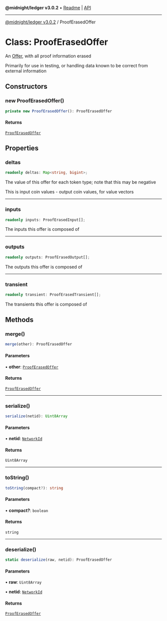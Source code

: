 **@midnight/ledger v3.0.2** • [Readme](../README.md) \| [API](../globals.md)

***

[@midnight/ledger v3.0.2](../README.md) / ProofErasedOffer

# Class: ProofErasedOffer

An [Offer](Offer.md), with all proof information erased

Primarily for use in testing, or handling data known to be correct from
external information

## Constructors

### new ProofErasedOffer()

```ts
private new ProofErasedOffer(): ProofErasedOffer
```

#### Returns

[`ProofErasedOffer`](ProofErasedOffer.md)

## Properties

### deltas

```ts
readonly deltas: Map<string, bigint>;
```

The value of this offer for each token type; note that this may be
negative

This is input coin values - output coin values, for value vectors

***

### inputs

```ts
readonly inputs: ProofErasedInput[];
```

The inputs this offer is composed of

***

### outputs

```ts
readonly outputs: ProofErasedOutput[];
```

The outputs this offer is composed of

***

### transient

```ts
readonly transient: ProofErasedTransient[];
```

The transients this offer is composed of

## Methods

### merge()

```ts
merge(other): ProofErasedOffer
```

#### Parameters

• **other**: [`ProofErasedOffer`](ProofErasedOffer.md)

#### Returns

[`ProofErasedOffer`](ProofErasedOffer.md)

***

### serialize()

```ts
serialize(netid): Uint8Array
```

#### Parameters

• **netid**: [`NetworkId`](../enumerations/NetworkId.md)

#### Returns

`Uint8Array`

***

### toString()

```ts
toString(compact?): string
```

#### Parameters

• **compact?**: `boolean`

#### Returns

`string`

***

### deserialize()

```ts
static deserialize(raw, netid): ProofErasedOffer
```

#### Parameters

• **raw**: `Uint8Array`

• **netid**: [`NetworkId`](../enumerations/NetworkId.md)

#### Returns

[`ProofErasedOffer`](ProofErasedOffer.md)
